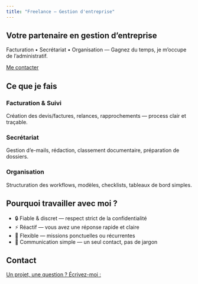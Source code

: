 ```yaml
---
title: "Freelance – Gestion d'entreprise"
---
```


<section class="hero reveal">
  <div class="container">
    <h1>Votre partenaire en <span class="accent">gestion d’entreprise</span></h1>
    <p class="subtitle">
      Facturation • Secrétariat • Organisation — Gagnez du temps, je m’occupe de l’administratif.
    </p>
    <a class="btn btn-primary" href="#contact">Me contacter</a>
  </div>
</section>

<section class="features reveal">
  <div class="container">
    <h2>Ce que je fais</h2>
    <div class="grid">
      <div class="card">
        <h3>Facturation & Suivi</h3>
        <p>Création des devis/factures, relances, rapprochements — process clair et traçable.</p>
      </div>
      <div class="card">
        <h3>Secrétariat</h3>
        <p>Gestion d’e-mails, rédaction, classement documentaire, préparation de dossiers.</p>
      </div>
      <div class="card">
        <h3>Organisation</h3>
        <p>Structuration des workflows, modèles, checklists, tableaux de bord simples.</p>
      </div>
    </div>
  </div>
</section>

<section class="about reveal">
  <div class="container">
    <h2>Pourquoi travailler avec moi ?</h2>
    <ul class="benefits">
      <li>🔒 Fiable & discret — respect strict de la confidentialité</li>
      <li>⚡ Réactif — vous avez une réponse rapide et claire</li>
      <li>🧩 Flexible — missions ponctuelles ou récurrentes</li>
      <li>💬 Communication simple — un seul contact, pas de jargon</li>
    </ul>
  </div>
</section>

<section id="contact" class="contact reveal">
  <div class="container">
    <h2>Contact</h2>
    <a href="mailto:prenom.nom@exemple.com"><p>Un projet, une question ? Écrivez-moi :</p></a>
  </div>
</section>

<!-- Petite animation au scroll (IntersectionObserver) -->
<script>
  (function () {
    if (!('IntersectionObserver' in window)) {
      document.querySelectorAll('.reveal').forEach(el => el.classList.add('reveal--visible'));
      return;
    }
    const io = new IntersectionObserver((entries) => {
      entries.forEach(e => {
        if (e.isIntersecting) {
          e.target.classList.add('reveal--visible');
          io.unobserve(e.target);
        }
      });
    }, { threshold: 0.1 });
    document.querySelectorAll('.reveal').forEach(el => io.observe(el));
  })();
</script>
